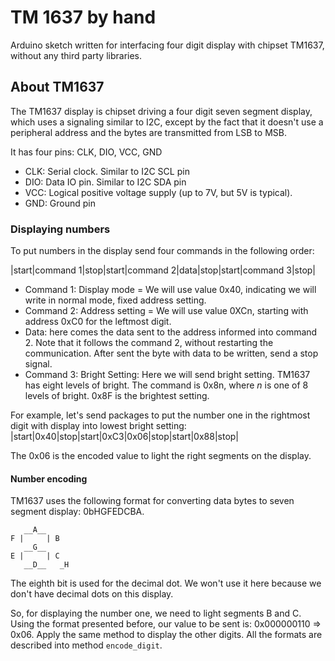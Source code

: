 # TM 1637 by hand

Arduino sketch written for interfacing four digit display with chipset TM1637,
without any third party libraries.

## About TM1637

The TM1637 display is chipset driving a four digit seven segment display, 
which uses a signaling similar to I2C, except by the fact that it 
doesn't use a peripheral address and the bytes are transmitted from LSB to MSB.

It has four pins: CLK, DIO, VCC, GND
- CLK: Serial clock. Similar to I2C SCL pin
- DIO: Data IO pin. Similar to I2C SDA pin
- VCC: Logical positive voltage supply (up to 7V, but 5V is typical).
- GND: Ground pin

### Displaying numbers

To put numbers in the display send four commands in the following order:

|start|command 1|stop|start|command 2|data|stop|start|command 3|stop|

- Command 1: Display mode = We will use value 0x40, indicating we will write in normal mode, fixed address setting.
- Command 2: Address setting = We will use value 0XCn, starting with address 0xC0 for the leftmost digit.
- Data: here comes the data sent to the address informed into command 2. Note that it follows the command 2, without restarting the communication. After sent the byte with data to be written, send a stop signal.
- Command 3: Bright Setting: Here we will send bright setting. TM1637 has eight levels of bright. The command is 0x8n, where _n_ is one of 8 levels of bright. 0x8F is the brightest setting.


For example, let's send packages to put the number one in the rightmost digit with display into lowest bright setting:
|start|0x40|stop|start|0xC3|0x06|stop|start|0x88|stop|

The 0x06 is the encoded value to light the right segments on the display.

#### Number encoding

TM1637 uses the following format for converting data bytes to seven segment display: 0bHGFEDCBA.
```
   __A__
F |     | B
   __G__
E |     | C
   __D__   _H

```
The eighth bit is used for the decimal dot. We won't use it here because we don't have decimal dots on this display.

So, for displaying the number one, we need to light segments B and C. Using the format presented before, our value to be sent is: 0x000000110 => 0x06. Apply the same method to display the other digits. All the formats are described into method `encode_digit`.
